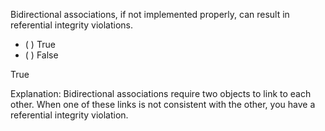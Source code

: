 <panel header="{{ icon_Q_A }} True or False?">

Bidirectional associations, if not implemented properly, can result in referential integrity violations.

- ( ) True
- ( ) False

<panel type="seamless" header="{{ icon_A }} Answer" minimized>

True

Explanation: Bidirectional associations require two objects to link to each other. When one of these links is not consistent with the other, you have a referential integrity violation.

</panel>
</panel>
